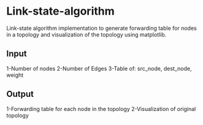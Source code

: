 # Link-state-algorithm
Link-state algorithm implementation to generate forwarding table for nodes in a topology and visualization of the topology using matplotlib.

## Input
1-Number of nodes
2-Number of Edges
3-Table of: src_node, dest_node, weight

## Output
1-Forwarding table for each node in the topology
2-Visualization of original topology


